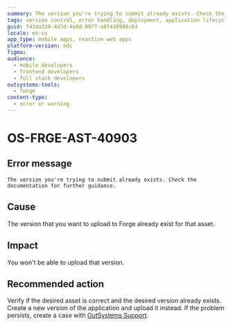 ```yaml
---
summary: The version you're trying to submit already exists. Check the documentation for further guidance.
tags: version control, error handling, deployment, application lifecycle management, support
guid: f43da329-4d7d-4a8d-9977-a8f418988c6d
locale: en-us
app_type: mobile apps, reactive web apps
platform-version: odc
figma:
audience:
  - mobile developers
  - frontend developers
  - full stack developers
outsystems-tools:
  - forge
content-type:
  - error or warning
---
```


# OS-FRGE-AST-40903

## Error message

`The version you're trying to submit already exists. Check the documentation for further guidance.`

## Cause

The version that you want to upload to Forge already exist for that asset.

## Impact

You won't be able to upload that version.

## Recommended action

Verify if the desired asset is correct and the desired version already exists.
Create a new version of the application and upload it instead.
If the problem persists, create a case with [OutSystems Support](https://www.outsystems.com/support/portal/open-support-case?ErrorCode=OS-FRGE-AST-40903).
